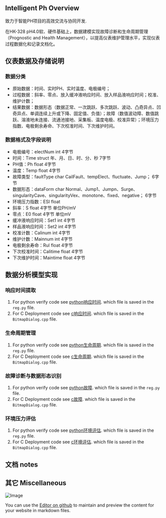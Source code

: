## Intelligent Ph Overview

致力于智能PH项目的高效交流与协同开发.

在HK-328 pH4.0软、硬件基础上，数据建模实现故障诊断和生命周期管理（Prognostic and Health Management），以提高仪表维护管理水平，实现仪表过程数据化和记录文档化。

## 仪表数据及存储说明

### 数据分类

   - 原始数据：时间、实时PH、实时温度、电极编号；
   - 过程数据：斜率、零点、放入缓冲液响应时间、放入样品液响应时间；校准、维护计数；
   - 结果数据：数据形态（数据正常、一次跳跃、多次跳跃、波动、凸奇异点、凹奇异点、单调连续上升或下降、固定值、负值）；故障（数值波动障、数值跳跃、溶液地未连接、流通池接地、采集板、温度电极、校准异常）；环境压力指数、电极剩余寿命、下次校准时间、下次维护时间。
   
### 数据格式及字段说明

   - 电极编号：electNum int 4字节   
   - 时间：Time   struct 年、月、日、时、分、秒  7字节
   - PH值：Ph   float  4字节
   - 温度：Temp  float  4字节
   - 故障类型：faultType char  CailFault、tempElect、fluctuate、Jump； 6字节
   - 数据形态：dataForm char  Normal、Jump1、Jumpn、Surge、singularityCave、singularityVex、monotone、fixed、negative； 6字节
   - 环境压力指数：ESI  float   
   - 斜率：S float  4字节   单位PH/mV
   - 零点：E0 float  4字节  单位mV
   - 缓冲液响应时间：Set1  int    4字节
   - 样品液响应时间：Set2  int    4字节
   - 校准计数：Calinum    int     4字节
   - 维护计数：Mainnum   int     4字节
   - 电极剩余寿命：Rul   float      4字节
   - 下次校准时间：Calitime  float  4字节
   - 下次维护时间：Maintime  float  4字节

## 数据分析模型实现

### 响应时间提取
1. For python verify code see [python响应时间](https://github.com/intelligentph/PhRepository/tree/master/ResponseTime/pythonVerifyCode).
which file is saved in the `reg.py` file.
2. For C Deployment code see [c响应时间](https://github.com/intelligentph/PhRepository/tree/master/ResponseTime/cDeploymentCode).
which file is saved in the `BitmapDialog.cpp` file.

### 生命周期管理
1. For python verify code see [python生命周期](https://github.com/intelligentph/PhRepository/tree/master/HealthManagement/pythonVerifyCode).
which file is saved in the `reg.py` file.
2. For C Deployment code see [c生命周期](https://github.com/intelligentph/PhRepository/tree/master/HealthManagement/cDeploymentCode).
which file is saved in the `BitmapDialog.cpp` file.

### 故障诊断与数据形态识别
1. For python verify code see [python故障](https://github.com/intelligentph/PhRepository/tree/master/Prognostic/pythonVerifyCode).
which file is saved in the `reg.py` file.
2. For C Deployment code see [c故障](https://github.com/intelligentph/PhRepository/tree/master/Prognostic/cDeploymentCode).
which file is saved in the `BitmapDialog.cpp` file.

### 环境压力评估
1. For python verify code see [python环境评估](https://github.com/intelligentph/PhRepository/tree/master/EnvironmentalStressIndex/pythonVerifyCode).
which file is saved in the `reg.py` file.
2. For C Deployment code see [c环境评估](https://github.com/intelligentph/PhRepository/tree/master/EnvironmentalStressIndex/cDeploymentCode).
which file is saved in the `BitmapDialog.cpp` file.

## 文档 notes

## 其它 Miscellaneous

![Image](https://img-blog.csdnimg.cn/20190726090531911.JPG) 

You can use the [Editor on github](https://github.com/intelligentph/PhRepository/edit/gh-pages/README.md) to maintain and preview the content for your website in markdown files.
